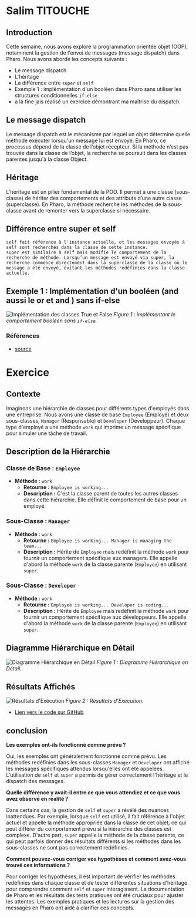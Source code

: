 # Salim TITOUCHE

## Introduction

Cette semaine, nous avons exploré la programmation orientée objet (OOP), notamment la gestion de l'envoi de messages (message dispatch) dans Pharo. Nous avons abordé les concepts suivants :

- Le message dispatch
- L'héritage
- La différence entre `super` et `self`
- Exemple 1 : implémentation d'un booléen dans Pharo sans utiliser les structures conditionnelles `if-else`
- a la fine jais réalisé un exercice démontrant ma maîtrise du dispatch.

## Le message dispatch

Le message dispatch est le mécanisme par lequel un objet détermine quelle méthode exécuter lorsqu'un message lui est envoyé. En Pharo, ce processus dépend de la classe de l’objet récepteur. Si la méthode n’est pas trouvée dans la classe de l’objet, la recherche se poursuit dans les classes parentes jusqu'à la classe Object.

## Héritage

L’héritage est un pilier fondamental de la POO. Il permet à une classe (sous-classe) de hériter des comportements et des attributs d’une autre classe (superclasse). En Pharo, la méthode recherche les méthodes de la sous-classe avant de remonter vers la superclasse si nécessaire.

## Différence entre super et self

    self fait référence à l'instance actuelle, et les messages envoyés à self sont recherchés dans la classe de cette instance.
    super est similaire à self mais modifie le comportement de la recherche de méthode. Lorsqu’un message est envoyé via super, la recherche commence directement dans la superclasse de la classe où le message a été envoyé, évitant les méthodes redéfinies dans la classe actuelle.

## Exemple 1 : Implémentation d'un booléen (and aussi le or et and ) sans if-else
![Implémentation des classes True et False](https://github.com/mrdedede/Miage23/blob/413741d7d37189cf2de60a2870ad67c6bf38e347/Groups/G09/image-week-2/boolen.PNG)
_Figure 1 :  implémentant le comportement booléen sans `if-else`._
### Références

- [source](https://youtu.be/6-xJbCPLSng?list=PL2okA_2qDJ-kCHVcNXdO5wsUZJCY31zwf&t=445)



# Exercice 

## Contexte

Imaginons une hiérarchie de classes pour différents types d'employés dans une entreprise. Nous avons une classe de base `Employee` (Employé) et deux sous-classes, `Manager` (Responsable) et `Developer` (Développeur). Chaque type d'employé a une méthode `work` qui imprime un message spécifique pour simuler une tâche de travail.

## Description de la Hiérarchie

### Classe de Base : `Employee`
- **Méthode :** `work`
  - **Retourne :** `Employee is working...`
  - **Description :** C'est la classe parent de toutes les autres classes dans cette hiérarchie. Elle définit le comportement de base pour un employé.

### Sous-Classe : `Manager`
- **Méthode :** `work`
  - **Retourne :** `Employee is working... Manager is managing the team...`
  - **Description :** Hérite de `Employee` mais redéfinit la méthode `work` pour fournir un comportement spécifique aux managers. Elle appelle d'abord la méthode `work` de la classe parente (`Employee`) en utilisant `super`.

### Sous-Classe : `Developer`
- **Méthode :** `work`
  - **Retourne :** `Employee is working... Developer is coding...`
  - **Description :** Hérite de `Employee` mais redéfinit la méthode `work` pour fournir un comportement spécifique aux développeurs. Elle appelle d'abord la méthode `work` de la classe parente (`Employee`) en utilisant `super`.

## Diagramme Hiérarchique en Détail

![Diagramme Hiérarchique en Détail]((https://github.com/mrdedede/Miage23/blob/6aa1a3cd6511d999fe3e11b8122b8b742b5dff15/Groups/G09/image-week-2/Diagramme.PNG))
_Figure 1 : Diagramme Hiérarchique en Détail._

## Résultats Affichés

![Résultats d'Exécution](https://github.com/mrdedede/Miage23/blob/4a059560a0b2209c8861ec94dabe21569c6f2212/Groups/G09/image-week-2/resultat.PNG)
_Figure 2 : Résultats d'Exécution._

- [Lien vers le code sur GitHub](https://github.com/salim2607/MyCounter/tree/master/src/weeak-02)

## conclusion 


**Les exemples ont-ils fonctionné comme prévu ?**

Oui, les exemples ont généralement fonctionné comme prévu. Les méthodes redéfinies dans les sous-classes `Manager` et `Developer` ont affiché les messages spécifiques attendus lorsqu'elles ont été appelées. L'utilisation de `self` et `super` a permis de gérer correctement l'héritage et le dispatch des messages.

**Quelle différence y avait-il entre ce que vous attendiez et ce que vous avez observé en réalité ?**

Dans certains cas, la gestion de `self` et `super` a révélé des nuances inattendues. Par exemple, lorsque `self` est utilisé, il fait référence à l'objet actuel et appelle la méthode appropriée dans la classe de cet objet, ce qui peut différer du comportement prévu si la hiérarchie des classes est complexe. D'autre part, `super` appelle la méthode de la classe parente, ce qui peut parfois donner des résultats différents si les méthodes dans les sous-classes ne sont pas correctement redéfinies.

**Comment pouvez-vous corriger vos hypothèses et comment avez-vous trouvé ces informations ?**

Pour corriger les hypothèses, il est important de vérifier les méthodes redéfinies dans chaque classe et de tester différentes situations d'héritage pour comprendre comment `self` et `super` interagissent. La documentation de Pharo et les résultats des tests pratiques ont été cruciaux pour ajuster les attentes. Les exemples pratiques et les lectures sur la gestion des messages en Pharo ont aidé à clarifier ces concepts.
